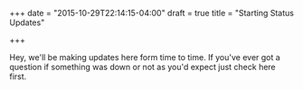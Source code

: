 +++
date = "2015-10-29T22:14:15-04:00"
draft = true
title = "Starting Status Updates"

+++

Hey, we'll be making updates here form time to time. If you've ever got a question if something was down or not as you'd expect just check here first.
